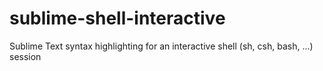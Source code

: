 # sublime-shell-interactive

Sublime Text syntax highlighting for an interactive shell (sh, csh, bash, ...) session
